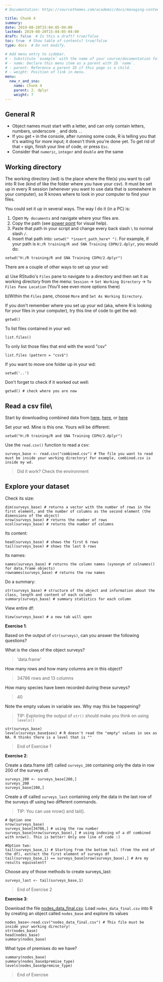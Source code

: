 ```yaml
---
# Documentation: https://sourcethemes.com/academic/docs/managing-content/

title: Chunk 4
summary:
date: 2019-08-20T15:04:05-04:00
lastmod: 2019-08-20T15:04:05-04:00
draft: false  # Is this a draft? true/false
toc: true  # Show table of contents? true/false
type: docs  # Do not modify.

# Add menu entry to sidebar.
# - Substitute `example` with the name of your course/documentation folder.
# - name: Declare this menu item as a parent with ID `name`.
# - parent: Reference a parent ID if this page is a child.
# - weight: Position of link in menu.
menu:
  new_r_and_sna:
    name: Chunk 4
    parent: 2. dplyr
    weight: 7
---
```



## **General R**
* Object names must start with a letter, and can only contain letters, numbers, underscore `_` and dots `.`.
* If you get `+` in the console, after running some code, R is telling you that it's waiting for more input; it doesn't think you're done yet. To get rid of that `+` sign, finish your line of code, or press `Esc`.
* Consider that `numeric`, `integer` and `double` are the same


## **Working directory**

The working directory (wd) is the place where the file(s) you want to call into R live (kind of like the folder where you have your csv). It must be set up in every R session (whenever you want to use data that is somewhere in your computer), so R knows where to look in your computer to find your files.

You could set it up in several ways. The way I do it (in a PC) is:

  1. Open `My documents` and navigate where your files are.
  2. Copy the path (see [power point](https://github.com/EKuki/website/blob/master/content/courses/new_r_and_sna/2.Dplyr_SNA%20using%20R_25March19.pptx) for visual help).
  3. Paste that path in your script and change every back slash `\` to normal slash `/`.
  4. Insert that path into: `setwd(" *insert_path_here* ")`. For example, if your path is `H:/R training/R and SNA Training CDPH/2.dplyr`, you would do: 

```{r, echo = TRUE}
setwd("H:/R training/R and SNA Training CDPH/2.dplyr")
```

There are a couple of other ways to set up your wd:

  a) Use RStudio's `Files` pane to navigate to a directory and then set it as working directory from the menu: `Session` -> `Set Working Directory` -> `To Files Pane Location` (You'll see even more options there)
  
  b)Within the `Files` pane, choose `More` and `Set As Working Directory`.


If you don't remember where you set up your wd (aka, where R is looking for your files in your computer), try this line of code to get the wd:
```{r, echo = TRUE}
getwd()
```

To list files contained in your wd:
```{r, echo = TRUE}
list.files()
```
To only list those files that end with the word "csv"
```{r, echo = TRUE}
list.files (pattern = "csv$")
```
If you want to move one folder up in your wd:
```{r, echo = TRUE}
setwd('..')
```
Don't forget to check if it worked out well:
```{r, echo = TRUE}
getwd() # check where you are now
```

## **Read a csv file**\

Start by downloading combined data from [here](https://figshare.com/articles/Portal_Project_Teaching_Database/1314459),  [here](https://github.com/EKuki/website/blob/master/content/courses/new_r_and_sna/combined.csv), or [here](https://raw.githubusercontent.com/EKuki/website/master/content/courses/new_r_and_sna/combined.csv)

Set your wd. Mine is this one. Yours will be different: 
```{r, echo = TRUE}
setwd("H:/R training/R and SNA Training CDPH/2.dplyr")
```

Use the `read.csv()` function to read a csv:
```{r, echo = TRUE}
surveys_base <- read.csv("combined.csv") # The file you want to read must be inside your working directory! For example, combined.csv is inside my wd.
```
> Did it work? Check the environment

## Explore your dataset
Check its size:
```{r, echo = TRUE}
dim(surveys_base) # returns a vector with the number of rows in the first element, and the number of columns as the second element (the dimensions of the object)
nrow(surveys_base) # returns the number of rows
ncol(surveys_base) # returns the number of columns
```
Its content:
```{r, echo = TRUE}
head(surveys_base) # shows the first 6 rows 
tail(surveys_base) # shows the last 6 rows
```

Its names:
```{r, echo = TRUE}
names(surveys_base) # returns the column names (synonym of colnames() for data.frame objects)
rownames(surveys_base) # returns the row names
```

Do a summary:
```{r, echo = TRUE}
str(surveys_base) # structure of the object and information about the class, length and content of each column
summary(surveys_base) # summary statistics for each column
```
View entire df:
```{r, echo = TRUE}
View(surveys_base) # a new tab will open
```


**Exercise 1**: 

Based on the output of `str(surveys)`, can you answer the following questions?

What is the class of the object surveys? 

> 'data.frame'

How many rows and how many columns are in this object? 

> 34786 rows and 13 columns

How many species have been recorded during these surveys? 

> 40

Note the empty values in variable sex. Why may this be happening? 

> TIP: Exploring the output of `str()` should make you think on using `levels()`

```{r, echo = TRUE}
str(surveys_base)
levels(surveys_base$sex) # R doesn't read the "empty" values in sex as NA. R thinks there is a level that is ""
```

> End of Exercise 1 

**Exercise 2**:

Create a data.frame (df) called `surveys_200` containing only the data in row 200 of the surveys df.
```{r, echo = TRUE}
surveys_200 <- surveys_base[200,]
surveys_200
surveys_base[200,]
```

Create a df called `surveys_last` containing only the data in the last row of the surveys df using two different commands. 

>TIP: You can use nrow() and tail().

```{r, echo = TRUE}
# Option one
nrow(surveys_base)
surveys_base[34786,] # using the row number
surveys_base[nrow(surveys_base),] # using indexing of a df combined with nrow(). This is better! Only one line of code :)

#Option two:
tail(surveys_base,1) # Starting from the bottom tail (from the end of the df), extract the first element of surveys df
tail(surveys_base,1) == surveys_base[nrow(surveys_base),] # Are my results equivalent? 
```

Choose any of those methods to create surveys_last:
```{r, echo = TRUE}
surveys_last <- tail(surveys_base,1)
```

> End of Exercise 2



**Exercise 3**:

Download the file [nodes_data_final.csv](https://github.com/EKuki/website/blob/master/content/courses/new_r_and_sna/nodes_data_final.csv). 
Load `nodes_data_final.csv` into R by creating an object called `nodes_base` and explore its values

```{r, echo = TRUE}
nodes_base<-read.csv("nodes_data_final.csv") # This file must be inside your working directory!
str(nodes_base)
head(nodes_base)
summary(nodes_base)
```
What type of premises do we have?
```{r, echo = TRUE}
summary(nodes_base)
summary(nodes_base$premise_type)
levels(nodes_base$premise_type)
```

> End of Exercise 

